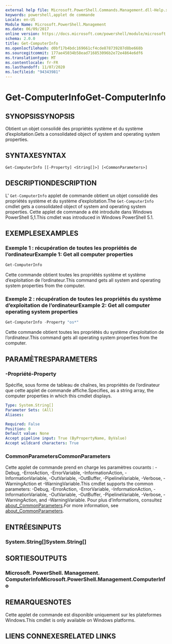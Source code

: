 ```yaml
---
external help file: Microsoft.PowerShell.Commands.Management.dll-Help.xml
keywords: powershell,applet de commande
Locale: en-US
Module Name: Microsoft.PowerShell.Management
ms.date: 06/09/2017
online version: https://docs.microsoft.com/powershell/module/microsoft.powershell.management/get-computerinfo?view=powershell-6&WT.mc_id=ps-gethelp
schema: 2.0.0
title: Get-ComputerInfo
ms.openlocfilehash: d0bf17b4bdc169661cf4cde878739287d8be668b
ms.sourcegitcommit: 177ae45034b58ead716853096b2e72e4864e6df6
ms.translationtype: MT
ms.contentlocale: fr-FR
ms.lasthandoff: 11/07/2020
ms.locfileid: "94343981"
---
```

# <span data-ttu-id="6f334-103">Get-ComputerInfo</span><span class="sxs-lookup"><span data-stu-id="6f334-103">Get-ComputerInfo</span></span>

## <span data-ttu-id="6f334-104">SYNOPSIS</span><span class="sxs-lookup"><span data-stu-id="6f334-104">SYNOPSIS</span></span>
<span data-ttu-id="6f334-105">Obtient un objet consolidé des propriétés système et du système d’exploitation.</span><span class="sxs-lookup"><span data-stu-id="6f334-105">Gets a consolidated object of system and operating system properties.</span></span>

## <span data-ttu-id="6f334-106">SYNTAXE</span><span class="sxs-lookup"><span data-stu-id="6f334-106">SYNTAX</span></span>

```
Get-ComputerInfo [[-Property] <String[]>] [<CommonParameters>]
```

## <span data-ttu-id="6f334-107">DESCRIPTION</span><span class="sxs-lookup"><span data-stu-id="6f334-107">DESCRIPTION</span></span>

<span data-ttu-id="6f334-108">L' `Get-ComputerInfo` applet de commande obtient un objet consolidé des propriétés système et du système d’exploitation.</span><span class="sxs-lookup"><span data-stu-id="6f334-108">The `Get-ComputerInfo` cmdlet gets a consolidated object of system and operating system properties.</span></span>
<span data-ttu-id="6f334-109">Cette applet de commande a été introduite dans Windows PowerShell 5,1.</span><span class="sxs-lookup"><span data-stu-id="6f334-109">This cmdlet was introduced in Windows PowerShell 5.1.</span></span>

## <span data-ttu-id="6f334-110">EXEMPLES</span><span class="sxs-lookup"><span data-stu-id="6f334-110">EXAMPLES</span></span>

### <span data-ttu-id="6f334-111">Exemple 1 : récupération de toutes les propriétés de l’ordinateur</span><span class="sxs-lookup"><span data-stu-id="6f334-111">Example 1: Get all computer properties</span></span>

```powershell
Get-ComputerInfo
```

<span data-ttu-id="6f334-112">Cette commande obtient toutes les propriétés système et système d’exploitation de l’ordinateur.</span><span class="sxs-lookup"><span data-stu-id="6f334-112">This command gets all system and operating system properties from the computer.</span></span>

### <span data-ttu-id="6f334-113">Exemple 2 : récupération de toutes les propriétés du système d’exploitation de l’ordinateur</span><span class="sxs-lookup"><span data-stu-id="6f334-113">Example 2: Get all computer operating system properties</span></span>

```powershell
Get-ComputerInfo -Property "os*"
```

<span data-ttu-id="6f334-114">Cette commande obtient toutes les propriétés du système d’exploitation de l’ordinateur.</span><span class="sxs-lookup"><span data-stu-id="6f334-114">This command gets all operating system properties from the computer.</span></span>

## <span data-ttu-id="6f334-115">PARAMÈTRES</span><span class="sxs-lookup"><span data-stu-id="6f334-115">PARAMETERS</span></span>

### <span data-ttu-id="6f334-116">-Propriété</span><span class="sxs-lookup"><span data-stu-id="6f334-116">-Property</span></span>

<span data-ttu-id="6f334-117">Spécifie, sous forme de tableau de chaînes, les propriétés de l’ordinateur que cette applet de commande affiche.</span><span class="sxs-lookup"><span data-stu-id="6f334-117">Specifies, as a string array, the computer properties in which this cmdlet displays.</span></span>

```yaml
Type: System.String[]
Parameter Sets: (All)
Aliases:

Required: False
Position: 0
Default value: None
Accept pipeline input: True (ByPropertyName, ByValue)
Accept wildcard characters: True
```

### <span data-ttu-id="6f334-118">CommonParameters</span><span class="sxs-lookup"><span data-stu-id="6f334-118">CommonParameters</span></span>

<span data-ttu-id="6f334-119">Cette applet de commande prend en charge les paramètres courants : -Debug, -ErrorAction, -ErrorVariable, -InformationAction, -InformationVariable, -OutVariable, -OutBuffer, -PipelineVariable, -Verbose, -WarningAction et -WarningVariable.</span><span class="sxs-lookup"><span data-stu-id="6f334-119">This cmdlet supports the common parameters: -Debug, -ErrorAction, -ErrorVariable, -InformationAction, -InformationVariable, -OutVariable, -OutBuffer, -PipelineVariable, -Verbose, -WarningAction, and -WarningVariable.</span></span> <span data-ttu-id="6f334-120">Pour plus d’informations, consultez [about_CommonParameters](../Microsoft.PowerShell.Core/About/about_CommonParameters.md).</span><span class="sxs-lookup"><span data-stu-id="6f334-120">For more information, see [about_CommonParameters](../Microsoft.PowerShell.Core/About/about_CommonParameters.md).</span></span>

## <span data-ttu-id="6f334-121">ENTRÉES</span><span class="sxs-lookup"><span data-stu-id="6f334-121">INPUTS</span></span>

### <span data-ttu-id="6f334-122">System.String[]</span><span class="sxs-lookup"><span data-stu-id="6f334-122">System.String[]</span></span>

## <span data-ttu-id="6f334-123">SORTIES</span><span class="sxs-lookup"><span data-stu-id="6f334-123">OUTPUTS</span></span>

### <span data-ttu-id="6f334-124">Microsoft. PowerShell. Management. ComputerInfo</span><span class="sxs-lookup"><span data-stu-id="6f334-124">Microsoft.PowerShell.Management.ComputerInfo</span></span>

## <span data-ttu-id="6f334-125">REMARQUES</span><span class="sxs-lookup"><span data-stu-id="6f334-125">NOTES</span></span>

<span data-ttu-id="6f334-126">Cette applet de commande est disponible uniquement sur les plateformes Windows.</span><span class="sxs-lookup"><span data-stu-id="6f334-126">This cmdlet is only available on Windows platforms.</span></span>

## <span data-ttu-id="6f334-127">LIENS CONNEXES</span><span class="sxs-lookup"><span data-stu-id="6f334-127">RELATED LINKS</span></span>
